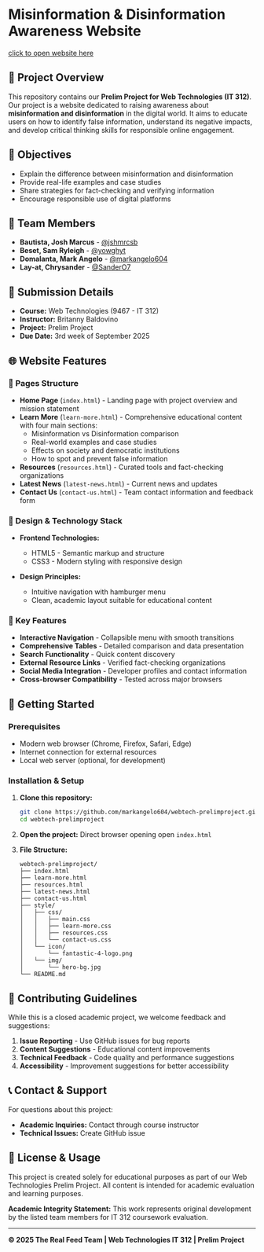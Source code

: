 # Misinformation & Disinformation Awareness Website  

[click to open website here](https://markangelo604.github.io/webtech-prelimproject/)

## 📌 Project Overview  
This repository contains our **Prelim Project for Web Technologies (IT 312)**.  
Our project is a website dedicated to raising awareness about **misinformation and disinformation** in the digital world. It aims to educate users on how to identify false information, understand its negative impacts, and develop critical thinking skills for responsible online engagement.  

## 🎯 Objectives  
- Explain the difference between misinformation and disinformation  
- Provide real-life examples and case studies  
- Share strategies for fact-checking and verifying information  
- Encourage responsible use of digital platforms

## 👥 Team Members  
- **Bautista, Josh Marcus** - [@jshmrcsb](https://github.com/jshmrcsb)
- **Beset, Sam Ryleigh** - [@yowghyt](https://github.com/yowghyt)
- **Domalanta, Mark Angelo** - [@markangelo604](https://github.com/markangelo604)
- **Lay-at, Chrysander** - [@SanderO7](https://github.com/SanderO7)

## 📅 Submission Details  
- **Course:** Web Technologies (9467 - IT 312)  
- **Instructor:** Britanny Baldovino 
- **Project:** Prelim Project  
- **Due Date:** 3rd week of September 2025

## 🌐 Website Features

### 📄 Pages Structure
- **Home Page** (`index.html`) - Landing page with project overview and mission statement
- **Learn More** (`learn-more.html`) - Comprehensive educational content with four main sections:
  - Misinformation vs Disinformation comparison
  - Real-world examples and case studies
  - Effects on society and democratic institutions
  - How to spot and prevent false information
- **Resources** (`resources.html`) - Curated tools and fact-checking organizations
- **Latest News** (`latest-news.html`) - Current news and updates
- **Contact Us** (`contact-us.html`) - Team contact information and feedback form

### 🎨 Design & Technology Stack
- **Frontend Technologies:**
  - HTML5 - Semantic markup and structure
  - CSS3 - Modern styling with responsive design

- **Design Principles:**
  - Intuitive navigation with hamburger menu
  - Clean, academic layout suitable for educational content

### 🎯 Key Features
- **Interactive Navigation** - Collapsible menu with smooth transitions
- **Comprehensive Tables** - Detailed comparison and data presentation
- **Search Functionality** - Quick content discovery
- **External Resource Links** - Verified fact-checking organizations
- **Social Media Integration** - Developer profiles and contact information
- **Cross-browser Compatibility** - Tested across major browsers

## 🚀 Getting Started  

### Prerequisites
- Modern web browser (Chrome, Firefox, Safari, Edge)
- Internet connection for external resources
- Local web server (optional, for development)

### Installation & Setup
1. **Clone this repository:**  
   ```bash
   git clone https://github.com/markangelo604/webtech-prelimproject.git
   cd webtech-prelimproject
   ```

2. **Open the project:**
   Direct browser opening
   open `index.html`

3. **File Structure:**
   ```
   webtech-prelimproject/
   ├── index.html
   ├── learn-more.html
   ├── resources.html
   ├── latest-news.html
   ├── contact-us.html
   ├── style/
   │   ├── css/
   │   │   ├── main.css
   │   │   ├── learn-more.css
   │   │   ├── resources.css
   │   │   └── contact-us.css
   │   └── icon/
   │       └── fantastic-4-logo.png
   │   └── img/
   │       └── hero-bg.jpg
   └── README.md
   ```

## 🤝 Contributing Guidelines
While this is a closed academic project, we welcome feedback and suggestions:

1. **Issue Reporting** - Use GitHub issues for bug reports
2. **Content Suggestions** - Educational content improvements
3. **Technical Feedback** - Code quality and performance suggestions
4. **Accessibility** - Improvement suggestions for better accessibility

## 📞 Contact & Support
For questions about this project:
- **Academic Inquiries:** Contact through course instructor
- **Technical Issues:** Create GitHub issue

## 📜 License & Usage
This project is created solely for educational purposes as part of our Web Technologies Prelim Project. All content is intended for academic evaluation and learning purposes.

**Academic Integrity Statement:** This work represents original development by the listed team members for IT 312 coursework evaluation.

---

**© 2025 The Real Feed Team | Web Technologies IT 312 | Prelim Project**